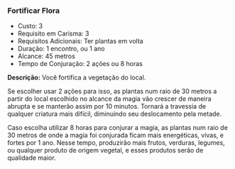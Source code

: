 ### Fortificar Flora

- Custo: 3
- Requisito em Carisma: 3
- Requisitos Adicionais: Ter plantas em volta
- Duração: 1 encontro, ou 1 ano
- Alcance: 45 metros
- Tempo de Conjuração: 2 ações ou 8 horas

**Descrição:** Você fortifica a vegetação do local.

Se escolher usar 2 ações para isso, as plantas num raio de 30 metros a partir do local escolhido no alcance da magia vão crescer de maneira abrupta e se manterão assim por 10 minutos. Tornará a travessia de qualquer criatura mais difícil, diminuindo seu deslocamento pela metade.

Caso escolha utilizar 8 horas para conjurar a magia, as plantas num raio de 30 metros de onde a magia foi conjurada ficam mais energéticas, vivas, e fortes por 1 ano. Nesse tempo, produzirão mais frutos, verduras, legumes, ou qualquer produto de origem vegetal, e esses produtos serão de qualidade maior.
